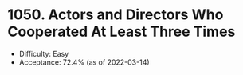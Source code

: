# 1050. Actors and Directors Who Cooperated At Least Three Times
- Difficulty: Easy
- Acceptance: 72.4% (as of 2022-03-14)
